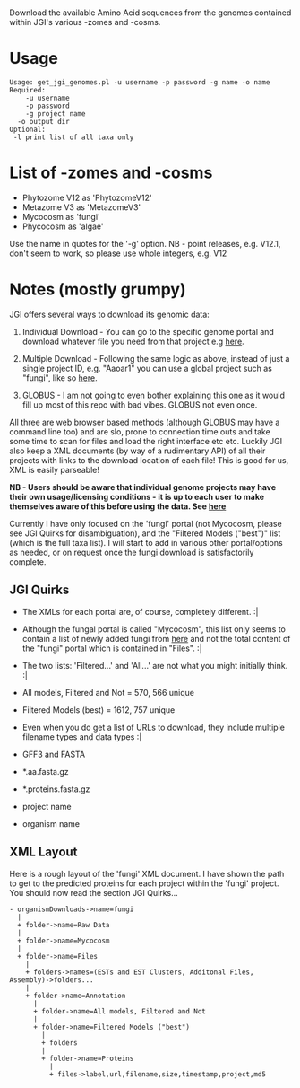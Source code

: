 #
Download the available Amino Acid sequences from the genomes contained within JGI's various -zomes and -cosms.

# Usage
    Usage: get_jgi_genomes.pl -u username -p password -g name -o name
    Required:
    	-u username
    	-p password
    	-g project name
      -o output dir
    Optional:
     -l print list of all taxa only

# List of -zomes and -cosms

* Phytozome V12 as 'PhytozomeV12'
* Metazome V3 as 'MetazomeV3'
* Mycocosm as 'fungi'
* Phycocosm as 'algae'

Use the name in quotes for the '-g' option. NB - point releases, e.g. V12.1, don't seem to work, so please use whole integers, e.g. V12

# Notes (mostly grumpy)
JGI offers several ways to download its genomic data:

 1) Individual Download - You can go to the specific genome portal and download whatever file you need from that project e.g [here](http://genome.jgi.doe.gov/pages/dynamicOrganismDownload.jsf?organism=Aaoar1).
 
 2) Multiple Download - Following the same logic as above, instead of just a single project ID, e.g. "Aaoar1" you can use a global project such as "fungi", like so [here](http://genome.jgi.doe.gov/pages/dynamicOrganismDownload.jsf?organism=fungi).
 
 3) GLOBUS - I am not going to even bother explaining this one as it would fill up most of this repo with bad vibes. GLOBUS not even once.

All three are web browser based methods (although GLOBUS may have a command line too) and are slo, prone to connection time outs and take some time to scan for files and load the right interface etc etc. Luckily JGI also keep a XML documents (by way of a rudimentary API) of all their projects with links to the download location of each file! This is good for us, XML is easily parseable!

**NB - Users should be aware that individual genome projects may have their own usage/licensing conditions - it is up to each user to make themselves aware of this before using the data. See [here](https://github.com/guyleonard/get_jgi_genomes/blob/master/data_usage_and_download_policy.md)**

Currently I have only focused on the 'fungi' portal (not Mycocosm, please see JGI Quirks for disambiguation), and the "Filtered Models ("best")" list (which is the full taxa list). I will start to add in various other portal/options as needed, or on request once the fungi download is satisfactorily complete.

## JGI Quirks

 * The XMLs for each portal are, of course, completely different. :|
 
 * Although the fungal portal is called "Mycocosm", this list only seems to contain a list of newly added fungi from [here](http://jgi.doe.gov/our-science/science-programs/fungal-genomics/recent-fungal-genome-releases/) and not the total content of the "fungi" portal which is contained in "Files". :|
 
 * The two lists: 'Filtered...' and 'All...' are not what you might initially think. :|
  * All models, Filtered and Not = 570, 566 unique
  * Filtered Models (best) = 1612, 757 unique

 * Even when you do get a list of URLs to download, they include multiple filename types and data types :|
  * GFF3 and FASTA
  * \*.aa.fasta.gz 
  * \*.proteins.fasta.gz
  * project name
  * organism name

## XML Layout

Here is a rough layout of the 'fungi' XML document. I have shown the path to get to the predicted proteins for each project within the 'fungi' project. You should now read the section JGI Quirks...

    - organismDownloads->name=fungi
      |
      + folder->name=Raw Data
      |
      + folder->name=Mycocosm
      |
      + folder->name=Files
        |
        + folders->names=(ESTs and EST Clusters, Additonal Files, Assembly)->folders...
        |
        + folder->name=Annotation
          |
          + folder->name=All models, Filtered and Not
          |
          + folder->name=Filtered Models ("best")
            |
            + folders
            |
            + folder->name=Proteins
              |
              + files->label,url,filename,size,timestamp,project,md5